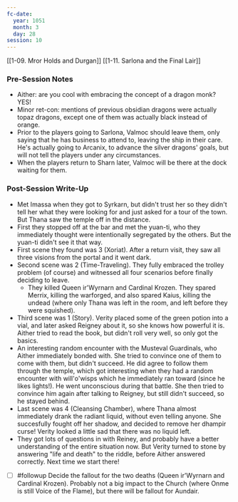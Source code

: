 ```yaml
---
fc-date:
  year: 1051
  month: 3
  day: 28
session: 10
---
```

[[1-09. Mror Holds and Durgan]] [[1-11. Sarlona and the Final Lair]]

### Pre-Session Notes

* Aither: are you cool with embracing the concept of a dragon monk? YES!
* Minor ret-con: mentions of previous obsidian dragons were actually topaz dragons, except one of them was actually black instead of orange.
* Prior to the players going to Sarlona, Valmoc should leave them, only saying that he has business to attend to, leaving the ship in their care. He's actually going to Arcanix, to advance the silver dragons' goals, but will not tell the players under any circumstances.
* When the players return to Sharn later, Valmoc will be there at the dock waiting for them.

### Post-Session Write-Up

* Met Imassa when they got to Syrkarn, but didn't trust her so they didn't tell her what they were looking for and just asked for a tour of the town. But Thana saw the temple off in the distance.
* First they stopped off at the bar and met the yuan-ti, who they immediately thought were intentionally segregated by the others. But the yuan-ti didn't see it that way.
* First scene they found was 3 (Xoriat). After a return visit, they saw all three visions from the portal and it went dark.
* Second scene was 2 (Time-Traveling). They fully embraced the trolley problem (of course) and witnessed all four scenarios before finally deciding to leave.
	* They killed Queen ir'Wyrnarn and Cardinal Krozen. They spared Merrix, killing the warforged, and also spared Kaius, killing the undead (where only Thana was left in the room, and left before they were squished).
* Third scene was 1 (Story). Verity placed some of the green potion into a vial, and later asked Reigney about it, so she knows how powerful it is. Aither tried to read the book, but didn't roll very well, so only got the basics.
* An interesting random encounter with the Musteval Guardinals, who Aither immediately bonded with. She tried to convince one of them to come with them, but didn't succeed. He did agree to follow them through the temple, which got interesting when they had a random encounter with will'o'wisps which he immediately ran toward (since he likes lights!). He went unconscious during that battle. She then tried to convince him again after talking to Reigney, but still didn't succeed, so he stayed behind.
* Last scene was 4 (Cleansing Chamber), where Thana almost immediately drank the radiant liquid, without even telling anyone. She succesfully fought off her shadow, and decided to remove her dhampir curse! Verity looked a little sad that there was no liquid left.
* They got lots of questions in with Reiney, and probably have a better understanding of the entire situation now. But Verity turned to stone by answering "life and death" to the riddle, before Aither answered correctly. Next time we start there!

- [ ] #followup  Decide the fallout for the two deaths (Queen ir'Wyrnarn and Cardinal Krozen). Probably not a big impact to the Church (where Onme is still Voice of the Flame), but there will be fallout for Aundair.
